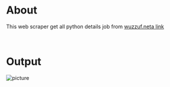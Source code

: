# About 

This web scraper get all python details job from [wuzzuf.neta link](https://wuzzuf.net/search/jobs/?a=hpb%7Cspbg&q=python&start=0)

<br>

# Output

![picture](https://i.imgur.com/K2p2QZb.png)

<br>
